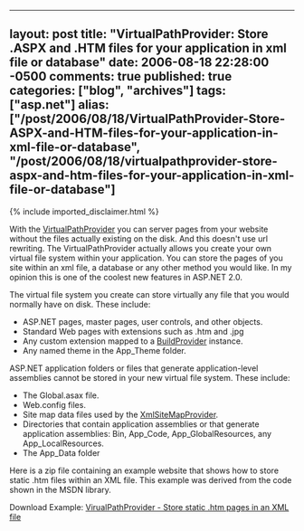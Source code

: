   ---
  layout: post
  title: "VirtualPathProvider: Store .ASPX and .HTM files for your application in xml file or database"
  date: 2006-08-18 22:28:00 -0500
  comments: true
  published: true
  categories: ["blog", "archives"]
  tags: ["asp.net"]
  alias: ["/post/2006/08/18/VirtualPathProvider-Store-ASPX-and-HTM-files-for-your-application-in-xml-file-or-database", "/post/2006/08/18/virtualpathprovider-store-aspx-and-htm-files-for-your-application-in-xml-file-or-database"]
  ---
<!-- more -->
{% include imported_disclaimer.html %}
<p>With the <a href="http://msdn2.microsoft.com/en-us/library/system.web.hosting.virtualpathprovider.aspx">VirtualPathProvider</a> you can server pages from your website without the files actually existing on the disk. And this doesn't use url rewriting. The VirtualPathProvider actually allows you create your own virtual file system within your application. You can store the pages of you site within an xml file, a database or any other method you would like. In my opinion this is one of the coolest new features in ASP.NET 2.0.</p>
<p>The virtual file system you create can store virtually any file that you would normally have on disk. These include:</p>
<ul>
<li>ASP.NET pages, master pages, user controls, and other objects. </li>
<li>Standard Web pages with extensions such as .htm and .jpg </li>
<li>Any custom extension mapped to a <a href="http://msdn2.microsoft.com/en-us/library/system.web.compilation.buildprovider.aspx">BuildProvider</a> instance. </li>
<li>Any named theme in the App_Theme folder.</li>
</ul>
<p>ASP.NET application folders or files that generate application-level assemblies cannot be stored in your new virtual file system. These include:</p>
<ul>
<li>The Global.asax file. </li>
<li>Web.config files. </li>
<li>Site map data files used by the <a href="http://msdn2.microsoft.com/en-us/library/system.web.xmlsitemapprovider.aspx">XmlSiteMapProvider</a>. </li>
<li>Directories that contain application assemblies or that generate application assemblies: Bin, App_Code, App_GlobalResources, any App_LocalResources. </li>
<li>The App_Data folder</li>
</ul>
<p>Here is a zip file containing an example website that shows how to store static .htm files within an XML file. This example was derived from the code shown in the MSDN library.</p>
<p>Download Example: <a href="/download/blog/1323/VirtualPathProvider.zip">VirualPathProvider - Store static .htm pages in an XML file</a></p>
